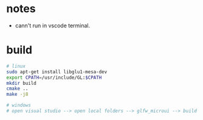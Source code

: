 # notes

- cann't run in vscode terminal.

# build

```sh
# linux 
sudo apt-get install libglu1-mesa-dev
export CPATH=/usr/include/GL:$CPATH
mkdir build
cmake ..
make -j8

# windows
# open visual studio --> open local folders --> glfw_microui --> build
```